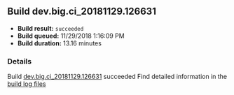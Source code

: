 ## Build dev.big.ci_20181129.126631
- **Build result:** `succeeded`
- **Build queued:** 11/29/2018 1:16:09 PM
- **Build duration:** 13.16 minutes
### Details
Build [dev.big.ci_20181129.126631](https://winappstudio.visualstudio.com/web/build.aspx?pcguid=a4ef43be-68ce-4195-a619-079b4d9834c2&builduri=vstfs%3a%2f%2f%2fBuild%2fBuild%2f26631) succeeded
Find detailed information in the [build log files](https://uwpctdiags.blob.core.windows.net/buildlogs/dev.big.ci_20181129.126631_logs.zip)
